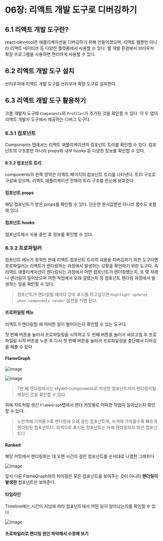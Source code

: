 # 06장: 리액트 개발 도구로 디버깅하기
## 6.1 리액트 개발 도구란?

react-dev-tool은 애플리케이션을 디버깅하기 위해 만들어졌으며, 리액트 웹뿐만 아니라 리액트 네이티브 등 다양한 플랫폼에서 사용할 수 있다.
웹 개발 환경에서 브라우저 확장 프로그램을 사용하면 편리하게 사용할 수 있다.
<br>

## 6.2 리액트 개발 도구 설치

브라우저에 리액트 개발 도구를 브라우저 확장 도구로 설치한다
<br>

## 6.3 리액트 개발 도구 활용하기

크롬 개발자 도구에 `Components`와 `Profiler`가 추가된 것을 확인할 수 있다.
이 두 탭이 리액트 개발자 도구에서 제공하는 디버그 도구다.

### 6.3.1 컴포넌트

Components 탭에서는 리액트 애플리케이션의 컴포넌트 트리를 확인할 수 있다. 컴포넌트의 구조뿐만 아니라 props와 내부 hooks 등 다양한 정보를 확인할 수 있다.

#### 6.3.2 컴포넌트 트리

components의 왼쪽 영역은 리액트 페이지의 컴포넌트 트리를 나타낸다. 트리 구조로 구성돼 있으며, 리액트 애플리케이션 전체의 트리 구조를 한눈에 보여준다

#### 컴포넌트 props

해당 컴포넌트가 받은 props를 확인할 수 있다. 단순한 원시값뿐만 아니라 함수도 포함돼 있다.

#### 컴포넌트 hooks

컴포넌트에서 사용 중인 훅 정보를 확인할 수 있다.

### 6.3.2 프로파일러

컴포넌트 메누가 정적인 현재 리액트 컴포넌트 트리의 내용을 디버깅하기 위한 도구라면 프로파일러는 리액트가 렌더링하는 과정에서 발생하는 상황을 확인하기 위한 도구다. 즉 리액트 애플리케이션이 렌더링되는 과정에서 어떤 컴포넌트가 렌더링됐는지, 또 몇 차례나 렌더링이 일어났으며 어떤 작업에서 오래 걸렸는지 등 컴포넌트 렌더링 과정에서 발생하는 일을 확인할 수 있다.

> 컴포넌트가 렌더링될 때마다 강조 표시를 하고싶으면 `Highlight updates when components render` 옵션을 키면 된다.

#### 프로파일링 메뉴

리액트가 렌더링할 때 어떠한 일이 벌어지는지 확인할 수 있는 도구다.

첫 번째 버튼을 눌러서 프로파일링을 시작하고 두 번째 버튼을 눌러서 새로고침 후 프로파일링 시작 버튼을 누른 후 다시 첫 번째 버튼을 눌러서 프로파일링을 중단해서 디버깅을 해볼 수 있다

#### FlameGraph

![image](https://github.com/hyjoong/ncnc/assets/70426440/073d0569-6779-40aa-9d7c-4c2ade92d34d)

![image](https://github.com/hyjoong/ncnc/assets/70426440/946cb9bf-e518-4e39-9751-7a92cf9049b7)

> 7번 째 렌더링에서는 styled-components로 작성한 컴포넌트까지 렌더링이될 예정인 것을 확인할 수 있다.

위에 차트처럼 생긴 `FlameGraph`탭에서 렌더 커밋별로 어떠한 작업이 일어났는지 확인할 수 있다.

> 노란색에 가까울수록 렌더링에 오래 걸린 컴포넌트며, 녹색에 가까울수록 빠르게 렌더링된 컴포넌트다. 회색으로 표시된 컴포넌트는 아예 렌더링되지 않은 컴포넌트다

#### Ranked

해당 커밋에서 렌더링하는 데 오랜 시간이 걸린 컴포넌트를 순서대로 나열한 그래프다

![image](https://github.com/hyjoong/ncnc/assets/70426440/c59e2b78-5250-4361-aa58-c33c412e4de1)

앞서 다룬 FlameGraph와의 차이점은 모든 컴포넌트를 보여주는 것이 아니라 **렌더링이 발생한** 컴포넌트만 보여준다.

#### 타임라인

Timeline에는 시간이 지남에 따라 컴포넌트에서 어떤 일이 일어났는지를 확인할 수 있다

![image](https://github.com/hyjoong/ncnc/assets/70426440/281b9abd-e933-4948-a475-651f9bbb0214)

#### 프로파일러로 렌더링 원인 파악해서 수정해 보기

<br>